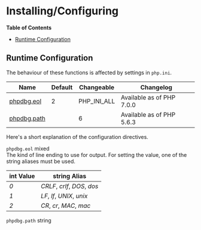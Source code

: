 Installing/Configuring
======================

**Table of Contents**

-   [Runtime Configuration](/phpdbg/setup.html#Runtime%20Configuration)

Runtime Configuration
---------------------

The behaviour of these functions is affected by settings in `php.ini`.

| Name                                                       | Default | Changeable    | Changelog                 |
|------------------------------------------------------------|---------|---------------|---------------------------|
| <a href="/phpdbg/setup.html#" class="link">phpdbg.eol</a>  | 2       | PHP\_INI\_ALL | Available as of PHP 7.0.0 |
| <a href="/phpdbg/setup.html#" class="link">phpdbg.path</a> |         | 6             | Available as of PHP 5.6.3 |

Here's a short explanation of the configuration directives.

`phpdbg.eol` <span class="type">mixed</span>  
The kind of line ending to use for output. For setting the value, one of
the string aliases must be used.

| <span class="type">int</span> Value | <span class="type">string</span> Alias |
|-------------------------------------|----------------------------------------|
| *0*                                 | *CRLF*, *crlf*, *DOS*, *dos*           |
| *1*                                 | *LF*, *lf*, *UNIX*, *unix*             |
| *2*                                 | *CR*, *cr*, *MAC*, *mac*               |

`phpdbg.path` <span class="type">string</span>  
